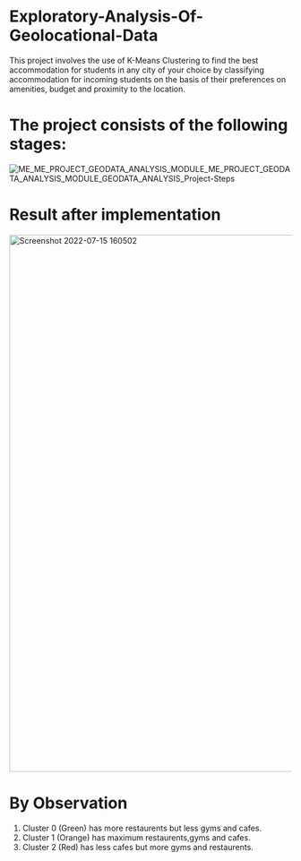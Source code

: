 # Exploratory-Analysis-Of-Geolocational-Data
This project involves the use of K-Means Clustering to find the best accommodation for students in  any city of your choice by classifying accommodation for incoming students on the basis of their preferences on amenities, budget and proximity to the location.

# The project consists of the following stages:
![ME_ME_PROJECT_GEODATA_ANALYSIS_MODULE_ME_PROJECT_GEODATA_ANALYSIS_MODULE_GEODATA_ANALYSIS_Project-Steps](https://user-images.githubusercontent.com/64399192/179206460-a263b117-b505-468f-b92e-0aa6440de9ce.png)

# Result after implementation
<img width="959" alt="Screenshot 2022-07-15 160502" src="https://user-images.githubusercontent.com/64399192/179208455-7813e108-b0e6-45ad-96ad-679f3ad9c96f.png">

# By Observation 
1. Cluster 0 (Green) has more restaurents but less gyms and cafes.
2. Cluster 1 (Orange) has maximum restaurents,gyms and cafes.
3. Cluster 2 (Red) has less cafes but more gyms and restaurents.
